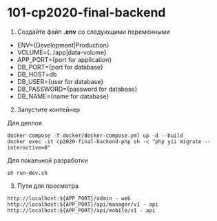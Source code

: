 # 101-cp2020-final-backend

1. Создайте файл **.env** со следующими переменными
* ENV={Development|Production}
* VOLUME={../app|data-volume}
* APP_PORT={port for application}
* DB_PORT={port for database}
* DB_HOST=db
* DB_USER={user for database}
* DB_PASSWORD={password for database}
* DB_NAME={name for database}

2. Запустите контейнер  

Для деплоя
```
docker-compose -f docker/docker-compose.yml up -d --build
docker exec -it cp2020-final-backend-php sh -c "php yii migrate --interactive=0"
```
Для локальной разработки
```
sh run-dev.sh
```

3. Пути для просмотра
```
http://localhost:${APP_PORT}/admin - web
http://localhost:${APP_PORT}/api/manager/v1 - api
http://localhost:${APP_PORT}/api/mobile/v1 - api
```